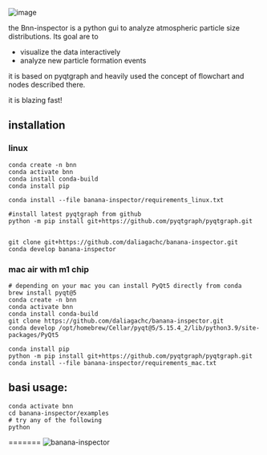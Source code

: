![image](https://user-images.githubusercontent.com/15239248/135803333-d86d1643-6b83-4f9d-801c-b596733318a9.png)


the Bnn-inspector is a python gui to analyze atmospheric
particle size distributions. 
Its goal are to
 - visualize the data interactively 
 - analyze new particle formation events
 
it is based on pyqtgraph and heavily used the concept of flowchart and nodes described there. 

it is blazing fast! 

## installation

### linux
```shell
conda create -n bnn
conda activate bnn
conda install conda-build
conda install pip

conda install --file banana-inspector/requirements_linux.txt

#install latest pyqtgraph from github 
python -m pip install git+https://github.com/pyqtgraph/pyqtgraph.git


git clone git+https://github.com/daliagachc/banana-inspector.git
conda develop banana-inspector

```


### mac air with m1 chip 
```shell
# depending on your mac you can install PyQt5 directly from conda
brew install pyqt@5
conda create -n bnn
conda activate bnn
conda install conda-build
git clone https://github.com/daliagachc/banana-inspector.git
conda develop /opt/homebrew/Cellar/pyqt@5/5.15.4_2/lib/python3.9/site-packages/PyQt5

conda install pip
python -m pip install git+https://github.com/pyqtgraph/pyqtgraph.git
conda install --file banana-inspector/requirements_mac.txt

```

## basi usage: 

```shell
conda activate bnn 
cd banana-inspector/examples
# try any of the following 
python 
```
=======
![banana-inspector](https://user-images.githubusercontent.com/15239248/135773459-d1e0a308-5cb7-40f1-af52-069ef922c623.gif)


